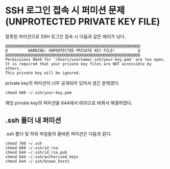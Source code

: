 # SSH 로그인 접속 시 퍼미션 문제 (UNPROTECTED PRIVATE KEY FILE)

잘못된 퍼미션으로 SSH 로그인 접속 시 다음과 같은 에러가 났다. 

```
@@@@@@@@@@@@@@@@@@@@@@@@@@@@@@@@@@@@@@@@@@@@@@@@@@@@@@@@@@@
@         WARNING: UNPROTECTED PRIVATE KEY FILE!          @
@@@@@@@@@@@@@@@@@@@@@@@@@@@@@@@@@@@@@@@@@@@@@@@@@@@@@@@@@@@
Permissions 0644 for '/Users/username/.ssh/your-key.pem' are too open.
It is required that your private key files are NOT accessible by others.
This private key will be ignored.
```

private key의 퍼미션이 너무 공개되어 있어서 생긴 문제였다. 

```
chmod 600 ~/.ssh/your-key.pem
```
해당 private key의 퍼미션을 644에서 600으로 바꿔서 해결하였다. 

## .ssh 폴더 내 퍼미션
.ssh 폴더 및 하위 파일들의 올바른 퍼미션은 다음과 같다.

```
chmod 700 ~/.ssh
chmod 600 ~/.ssh/id_rsa
chmod 644 ~/.ssh/id_rsa.pub  
chmod 644 ~/.ssh/authorized_keys
chmod 644 ~/.ssh/known_hosts
```